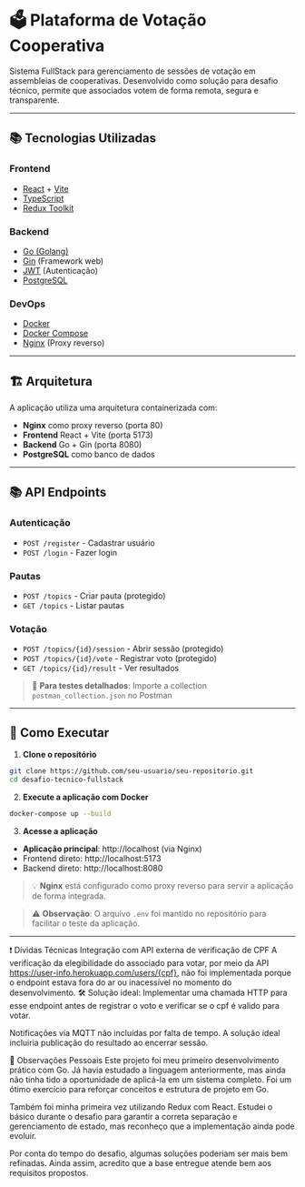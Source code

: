 # 🗳️ Plataforma de Votação Cooperativa

Sistema FullStack para gerenciamento de sessões de votação em assembleias de cooperativas. Desenvolvido como solução para desafio técnico, permite que associados votem de forma remota, segura e transparente.

---

## 📚 Tecnologias Utilizadas

### Frontend
- [React](https://react.dev/) + [Vite](https://vitejs.dev/)
- [TypeScript](https://www.typescriptlang.org/)
- [Redux Toolkit](https://redux-toolkit.js.org/)

### Backend
- [Go (Golang)](https://golang.org/)
- [Gin](https://github.com/gin-gonic/gin) (Framework web)
- [JWT](https://jwt.io/) (Autenticação)
- [PostgreSQL](https://www.postgresql.org/)

### DevOps
- [Docker](https://www.docker.com/)
- [Docker Compose](https://docs.docker.com/compose/)
- [Nginx](https://nginx.org/) (Proxy reverso)

---

## 🏗️ Arquitetura

A aplicação utiliza uma arquitetura containerizada com:
- **Nginx** como proxy reverso (porta 80)
- **Frontend** React + Vite (porta 5173)
- **Backend** Go + Gin (porta 8080)
- **PostgreSQL** como banco de dados

---

## 📚 API Endpoints

### Autenticação
- `POST /register` - Cadastrar usuário
- `POST /login` - Fazer login

### Pautas
- `POST /topics` - Criar pauta (protegido)
- `GET /topics` - Listar pautas

### Votação
- `POST /topics/{id}/session` - Abrir sessão (protegido)
- `POST /topics/{id}/vote` - Registrar voto (protegido)
- `GET /topics/{id}/result` - Ver resultados

> 📁 **Para testes detalhados**: Importe a collection `postman_collection.json` no Postman

---

## 🚀 Como Executar

1. **Clone o repositório**
```bash
git clone https://github.com/seu-usuario/seu-repositorio.git
cd desafio-tecnico-fullstack
```

2. **Execute a aplicação com Docker**
```bash
docker-compose up --build
```

3. **Acesse a aplicação**
- **Aplicação principal**: http://localhost (via Nginx)
- Frontend direto: http://localhost:5173
- Backend direto: http://localhost:8080

> 💡 **Nginx** está configurado como proxy reverso para servir a aplicação de forma integrada.

> ⚠️ **Observação**: O arquivo `.env` foi mantido no repositório para facilitar o teste da aplicação.

---

❗ Dívidas Técnicas
 Integração com API externa de verificação de CPF
 A verificação da elegibilidade do associado para votar, por meio da API https://user-info.herokuapp.com/users/{cpf}, não foi implementada porque o endpoint estava fora do ar ou inacessível no momento do desenvolvimento.
    🛠️ Solução ideal: Implementar uma chamada HTTP para esse endpoint antes de registrar o voto e verificar se o cpf é valido para votar.

 Notificações via MQTT não incluídas por falta de tempo. A solução ideal incluiria publicação do resultado ao encerrar sessão.

📌 Observações Pessoais
 Este projeto foi meu primeiro desenvolvimento prático com Go. Já havia estudado a linguagem anteriormente, mas ainda não tinha tido a oportunidade de aplicá-la em um sistema completo. Foi um ótimo exercício para reforçar conceitos e estrutura de projeto em Go.

 Também foi minha primeira vez utilizando Redux com React. Estudei o básico durante o desafio para garantir a correta separação e gerenciamento de estado, mas reconheço que a implementação ainda pode evoluir.

 Por conta do tempo do desafio, algumas soluções poderiam ser mais bem refinadas. Ainda assim, acredito que a base entregue atende bem aos requisitos propostos.